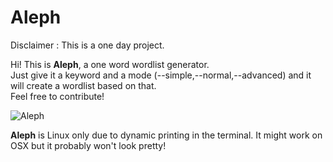 # Aleph

Disclaimer : This is a one day project.  
  
Hi! This is **Aleph**, a one word wordlist generator.  
Just give it a keyword and a mode (--simple,--normal,--advanced) and it will create a wordlist based on that.  
Feel free to contribute!  

![Aleph](http://i67.tinypic.com/9kwgfs.png)

**Aleph** is Linux only due to dynamic printing in the terminal.
It might work on OSX but it probably won't look pretty!  
